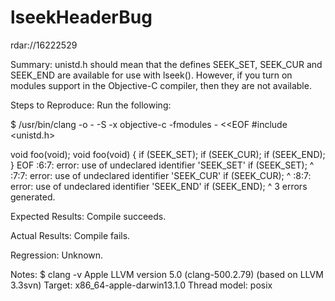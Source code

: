 lseekHeaderBug
==============

rdar://16222529

Summary:
unistd.h should mean that the defines SEEK_SET, SEEK_CUR and SEEK_END are available for use with lseek(). However, if you turn on modules support in the Objective-C compiler, then they are not available.

Steps to Reproduce:
Run the following:

$ /usr/bin/clang -o - -S -x objective-c -fmodules - <<EOF
#include <unistd.h>

void foo(void);
void foo(void)
{
  if (SEEK_SET);
  if (SEEK_CUR);
  if (SEEK_END);
}
EOF
<stdin>:6:7: error: use of undeclared identifier 'SEEK_SET'
  if (SEEK_SET);
      ^
<stdin>:7:7: error: use of undeclared identifier 'SEEK_CUR'
  if (SEEK_CUR);
      ^
<stdin>:8:7: error: use of undeclared identifier 'SEEK_END'
  if (SEEK_END);
      ^
3 errors generated.


Expected Results:
Compile succeeds.

Actual Results:
Compile fails.

Regression:
Unknown.

Notes:
$ clang -v
Apple LLVM version 5.0 (clang-500.2.79) (based on LLVM 3.3svn)
Target: x86_64-apple-darwin13.1.0
Thread model: posix
